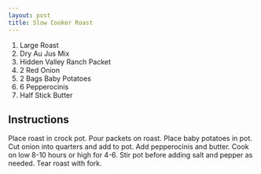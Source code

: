 ```yaml
---
layout: post
title: Slow Cooker Roast
---
```


1. Large Roast
2. Dry Au Jus Mix
3. Hidden Valley Ranch Packet
4. 2 Red Onion
5. 2 Bags Baby Potatoes
6. 6 Pepperocinis
7. Half Stick Butter

## Instructions

Place roast in crock pot. Pour packets on roast. Place baby potatoes in pot. Cut
onion into quarters and add to pot. Add pepperocinis and butter. Cook on low 8-10
hours or high for 4-6. Stir pot before adding salt and pepper as needed. Tear roast
with fork.
